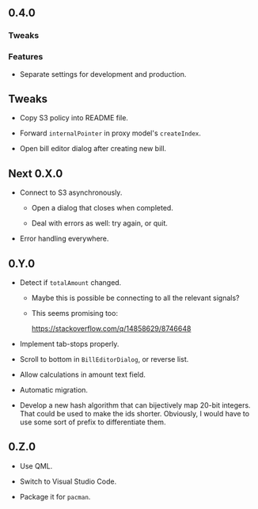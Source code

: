 ## 0.4.0

### Tweaks

### Features

-   Separate settings for development and production.

## Tweaks

-   Copy S3 policy into README file.

-   Forward `internalPointer` in proxy model's `createIndex`.

-   Open bill editor dialog after creating new bill.

## Next 0.X.0

-   Connect to S3 asynchronously.

    -   Open a dialog that closes when completed.
    
    -   Deal with errors as well: try again, or quit.

-   Error handling everywhere.

## 0.Y.0

-   Detect if `totalAmount` changed.

    -   Maybe this is possible be connecting to all the relevant signals?

    -   This seems promising too:
    
        https://stackoverflow.com/q/14858629/8746648

-   Implement tab-stops properly.

-   Scroll to bottom in `BillEditorDialog`, or reverse list.

-   Allow calculations in amount text field.

-   Automatic migration.

-   Develop a new hash algorithm that can bijectively map 20-bit integers.
    That could be used to make the ids shorter.
    Obviously, I would have to use some sort of prefix to differentiate them.

## 0.Z.0

-   Use QML.

-   Switch to Visual Studio Code.

-   Package it for `pacman`.
